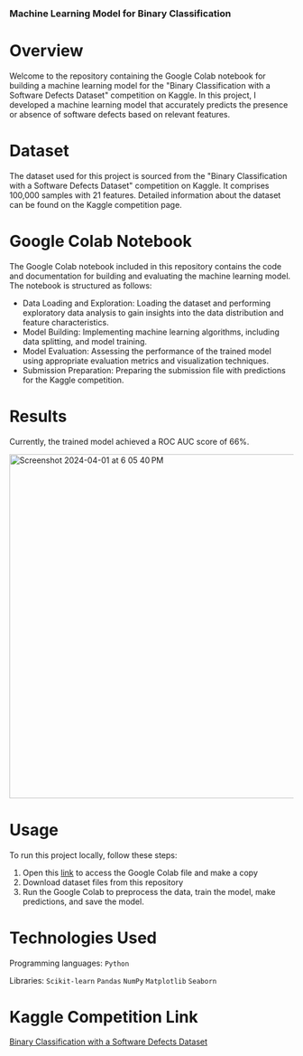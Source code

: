 ### Machine Learning Model for Binary Classification

# Overview

Welcome to the repository containing the Google Colab notebook for building a machine learning model for the "Binary Classification with a Software Defects Dataset" competition on Kaggle. In this project, I developed a machine learning model that accurately predicts the presence or absence of software defects based on relevant features.

# Dataset

The dataset used for this project is sourced from the "Binary Classification with a Software Defects Dataset" competition on Kaggle. It comprises 100,000 samples with 21 features. Detailed information about the dataset can be found on the Kaggle competition page.

# Google Colab Notebook

The Google Colab notebook included in this repository contains the code and documentation for building and evaluating the machine learning model. The notebook is structured as follows:

- Data Loading and Exploration: Loading the dataset and performing exploratory data analysis to gain insights into the data distribution and feature characteristics.
- Model Building: Implementing machine learning algorithms, including data splitting, and model training.
- Model Evaluation: Assessing the performance of the trained model using appropriate evaluation metrics and visualization techniques.
- Submission Preparation: Preparing the submission file with predictions for the Kaggle competition.

# Results

Currently, the trained model achieved a ROC AUC score of 66%. 

<img width="609" alt="Screenshot 2024-04-01 at 6 05 40 PM" src="https://github.com/Ph1so/Binary-Classification-with-a-Software-Defects-Dataset/assets/56458094/be6b4ab2-c749-41a1-ad88-02ec81ce0e23">

# Usage

To run this project locally, follow these steps:

1. Open this [link](https://colab.research.google.com/drive/1UfI3Nj5jgRPzssAC03drFVRqsctfYaQu?usp=sharing) to access the Google Colab file and make a copy
2. Download dataset files from this repository
3. Run the Google Colab to preprocess the data, train the model, make predictions, and save the model.

# Technologies Used

Programming languages: `Python`

Libraries: `Scikit-learn` `Pandas` `NumPy` `Matplotlib` `Seaborn`

# Kaggle Competition Link

[Binary Classification with a Software Defects Dataset](https://www.kaggle.com/competitions/playground-series-s3e23/overview)
